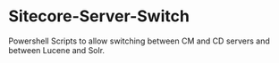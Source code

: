 # Sitecore-Server-Switch
Powershell Scripts to allow switching between CM and CD servers and between Lucene and Solr.

